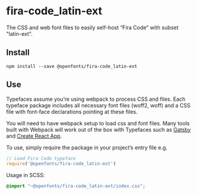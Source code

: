 
# fira-code_latin-ext

The CSS and web font files to easily self-host “Fira Code” with subset "latin-ext".

## Install

`npm install --save @openfonts/fira-code_latin-ext`

## Use

Typefaces assume you’re using webpack to process CSS and files. Each typeface
package includes all necessary font files (woff2, woff) and a CSS file with
font-face declarations pointing at these files.

You will need to have webpack setup to load css and font files. Many tools built
with Webpack will work out of the box with Typefaces such as [Gatsby](https://github.com/gatsbyjs/gatsby)
and [Create React App](https://github.com/facebookincubator/create-react-app).

To use, simply require the package in your project’s entry file e.g.

```javascript
// Load Fira Code typeface
require('@openfonts/fira-code_latin-ext')
```

Usage in SCSS:
```scss
@import "~@openfonts/fira-code_latin-ext/index.css";
```
